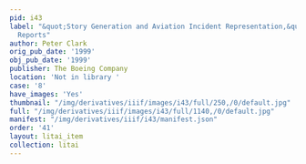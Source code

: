 ```yaml
---
pid: i43
label: "&quot;Story Generation and Aviation Incident Representation,&quot; Incident
  Reports"
author: Peter Clark
orig_pub_date: '1999'
obj_pub_date: '1999'
publisher: The Boeing Company
location: 'Not in library '
case: '8'
have_images: 'Yes'
thumbnail: "/img/derivatives/iiif/images/i43/full/250,/0/default.jpg"
full: "/img/derivatives/iiif/images/i43/full/1140,/0/default.jpg"
manifest: "/img/derivatives/iiif/i43/manifest.json"
order: '41'
layout: litai_item
collection: litai
---
```

